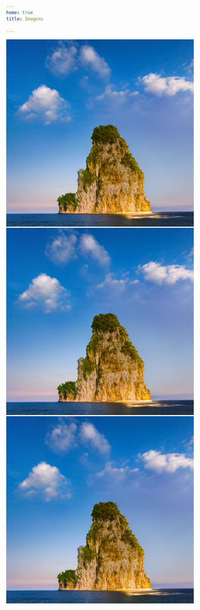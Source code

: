 ```yaml
---
home: true
title: Imagens

---
```



![An image](../teste.png)
![An image](../teste.png)
![An image](../teste.png)